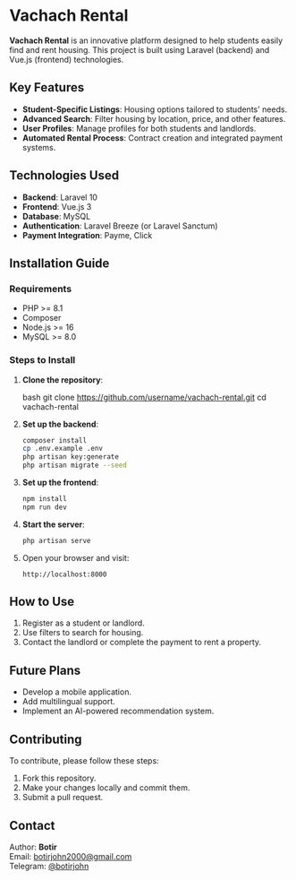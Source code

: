 # Vachach Rental

**Vachach Rental** is an innovative platform designed to help students easily find and rent housing. This project is built using Laravel (backend) and Vue.js (frontend) technologies.

## Key Features

- **Student-Specific Listings**: Housing options tailored to students' needs.  
- **Advanced Search**: Filter housing by location, price, and other features.  
- **User Profiles**: Manage profiles for both students and landlords.  
- **Automated Rental Process**: Contract creation and integrated payment systems.  

## Technologies Used

- **Backend**: Laravel 10  
- **Frontend**: Vue.js 3  
- **Database**: MySQL  
- **Authentication**: Laravel Breeze (or Laravel Sanctum)  
- **Payment Integration**: Payme, Click  

## Installation Guide

### Requirements

- PHP >= 8.1  
- Composer  
- Node.js >= 16  
- MySQL >= 8.0  

### Steps to Install

1. **Clone the repository**:

   bash
   git clone https://github.com/username/vachach-rental.git
   cd vachach-rental

2. **Set up the backend**:

   ```bash
   composer install
   cp .env.example .env
   php artisan key:generate
   php artisan migrate --seed
   ```

3. **Set up the frontend**:

   ```bash
   npm install
   npm run dev
   ```

4. **Start the server**:

   ```bash
   php artisan serve
   ```

5. Open your browser and visit:  

   ```
   http://localhost:8000
   ```

## How to Use

1. Register as a student or landlord.  
2. Use filters to search for housing.  
3. Contact the landlord or complete the payment to rent a property.  

## Future Plans

- Develop a mobile application.  
- Add multilingual support.  
- Implement an AI-powered recommendation system.  

## Contributing

To contribute, please follow these steps:  

1. Fork this repository.  
2. Make your changes locally and commit them.  
3. Submit a pull request.  

## Contact

Author: **Botir**  
Email: botirjohn2000@gmail.com  
Telegram: [@botirjohn](https://t.me/botirjohn)